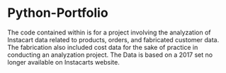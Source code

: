 # Python-Portfolio
The code contained within is for a project involving the analyzation of Instacart data related to products, orders, and fabricated customer data. The fabrication also included cost data for the sake of practice in conducting an analyzation project. The Data is based on a 2017 set no longer available on Instacarts website. 
